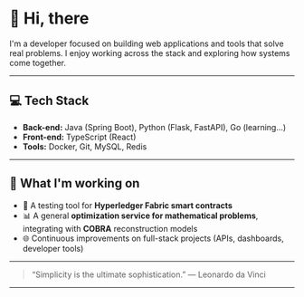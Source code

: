 # 👋 Hi, there

I'm a developer focused on building web applications and tools that solve real problems. I enjoy working across the stack and exploring how systems come together.

---

## 💻 Tech Stack

- **Back-end:** Java (Spring Boot), Python (Flask, FastAPI), Go (learning...)
- **Front-end:** TypeScript (React)
- **Tools:** Docker, Git, MySQL, Redis

---

## 🚧 What I'm working on

- 🔬 A testing tool for **Hyperledger Fabric smart contracts**
- 📊 A general **optimization service for mathematical problems**, integrating with **COBRA** reconstruction models
- 🌐 Continuous improvements on full-stack projects (APIs, dashboards, developer tools)

---
> “Simplicity is the ultimate sophistication.” — Leonardo da Vinci

---

